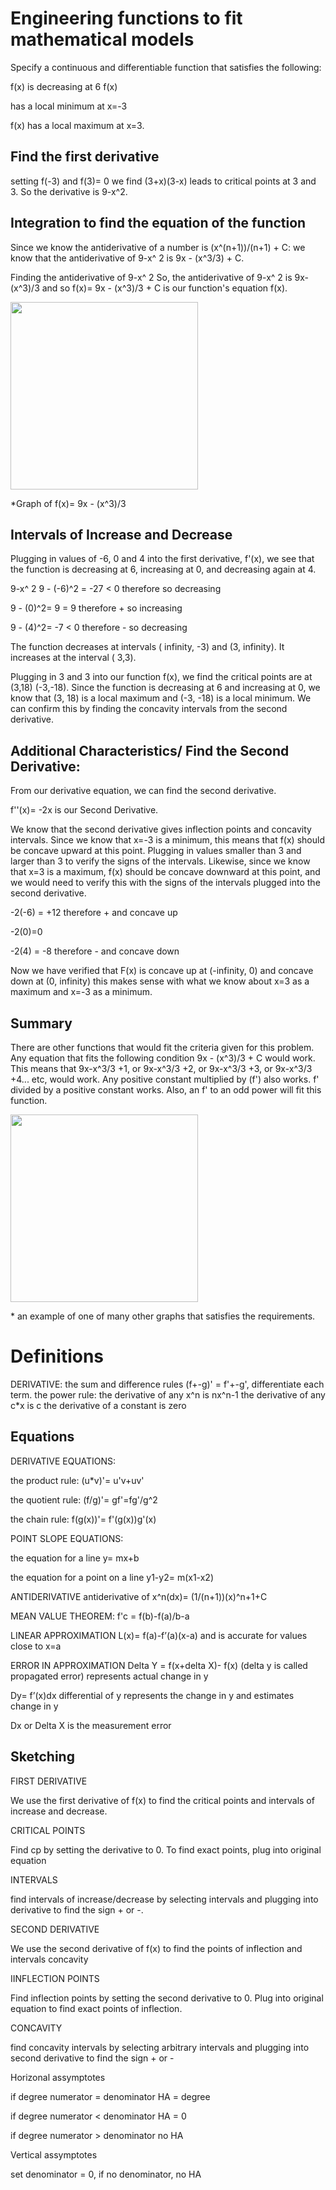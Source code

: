 # Engineering functions to fit mathematical models

Specify a continuous and differentiable function that satisfies the following:

f(x) is decreasing at 6 f(x) 

has a local minimum at x=-3

f(x) has a local maximum at x=3.

## Find the first derivative

setting f(-3) and f(3)= 0 we find (3+x)(3-x) leads to critical points at 3 and 3. So the derivative is 9-x^2. 

## Integration to find the equation of the function 

Since we know the antiderivative of a number is (x^(n+1))/(n+1) + C: we know that the antiderivative of 9-x^ 2 is 9x - (x^3/3) + C. 

Finding the antiderivative of 9-x^ 2 So, the antiderivative of 9-x^ 2 is 9x- (x^3)/3 and so f(x)= 9x - (x^3)/3 + C is our function's equation f(x).

<p align="left">
    <img width="300" height="300" src="https://user-images.githubusercontent.com/110789514/223252956-3499a89c-a948-4752-817f-679c5002bc30.png">
</p>    
*Graph of f(x)= 9x - (x^3)/3

## Intervals of Increase and Decrease

Plugging in values of -6, 0 and 4 into the first derivative, f'(x), we see that the function is decreasing at 6, increasing at 0, and decreasing again at 4. 

9-x^ 2 9 - (-6)^2 = -27 < 0 therefore so decreasing 

9 - (0)^2= 9 = 9 therefore + so increasing 

9 - (4)^2= -7 < 0 therefore - so decreasing 

The function decreases at intervals ( infinity, -3) and (3, infinity). It increases at the interval ( 3,3). 

Plugging in 3 and 3 into our function f(x), we find the critical points are at (3,18) (-3,-18). Since the function is decreasing at 6 and increasing at 0, we know that (3, 18) is a local maximum and (-3, -18) is a local minimum. We can confirm this by finding the concavity intervals from the second derivative. 

## Additional Characteristics/ Find the Second Derivative:

From our derivative equation, we can find the second derivative. 

f''(x)= -2x is our Second Derivative.

We know that the second derivative gives inflection points and concavity intervals. Since we know that x=-3 is a minimum, this means that f(x) should be concave upward at this point. Plugging in values smaller than 3 and larger than 3 to verify the signs of the intervals. Likewise, since we know that x=3 is a maximum, f(x) should be concave downward at this point, and we would need to verify this with the signs of the intervals plugged into the second derivative. 

-2(-6) = +12 therefore + and concave up 

-2(0)=0 

-2(4) = -8 therefore - and concave down

Now we have verified that F(x) is concave up at (-infinity, 0) and concave down at (0, infinity) this makes sense with what we know about x=3 as a maximum and x=-3 as a minimum.

## Summary

There are other functions that would fit the criteria given for this problem. Any equation that fits the following condition 9x - (x^3)/3 + C would work. This means that 9x-x^3/3 +1, or 9x-x^3/3 +2, or 9x-x^3/3 +3, or 9x-x^3/3 +4... etc, would work. Any positive constant multiplied by (f') also works. f' divided by a positive constant works. Also, an f' to an odd power will fit this function.

<p align="left">
    <img width="300" height="300" src="https://user-images.githubusercontent.com/110789514/223253217-e617190d-a8b2-43fb-a253-ea16315e5da0.png">
</p>   
* an example of one of many other graphs that satisfies the requirements. 



# Definitions

DERIVATIVE:
the sum and difference rules (f+-g)' = f'+-g', differentiate each term.
the power rule: the derivative of any x^n is  nx^n-1 
the derivative of any c*x is c
the derivative of a constant is zero 

## Equations

DERIVATIVE EQUATIONS:

the product rule: (u*v)'= u'v+uv'

the quotient rule: (f/g)'= gf'=fg'/g^2

the chain rule: f(g(x))'= f'(g(x))g'(x)


POINT SLOPE EQUATIONS:

the equation for a line y= mx+b

the equation for a point on a line y1-y2= m(x1-x2)


ANTIDERIVATIVE
antiderivative of x^n(dx)= (1/(n+1))(x)^n+1+C


MEAN VALUE THEOREM:
f'c = f(b)-f(a)/b-a


LINEAR APPROXIMATION
L(x)= f(a)-f’(a)(x-a) and is accurate for values close to x=a


ERROR IN APPROXIMATION
Delta Y = f(x+delta X)- f(x)  (delta y is called propagated error) represents actual change in y

Dy= f’(x)dx  differential of y represents the change in y and estimates change in y

Dx or Delta X is the measurement error

## Sketching

FIRST DERIVATIVE

We use the first derivative of  f(x)  to find the critical points and intervals of increase and decrease. 

CRITICAL POINTS

Find cp by setting the derivative to 0.  To find exact points, plug into original equation

INTERVALS

find intervals of increase/decrease by selecting intervals and plugging into derivative to find the sign + or -.

SECOND DERIVATIVE

We use the second derivative of  f(x)  to find the points of inflection and intervals concavity 

IINFLECTION POINTS

Find inflection points by setting the second derivative to 0. Plug into original equation  to find exact points of inflection.

CONCAVITY

find concavity intervals by selecting arbitrary intervals and plugging into second derivative to find the sign + or -

Horizonal assymptotes

if degree numerator = denominator HA = degree

if degree numerator < denominator HA = 0

if degree numerator > denominator no HA

Vertical assymptotes

set denominator = 0, if no denominator, no HA

